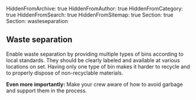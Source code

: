 HiddenFromArchive: true
HiddenFromAuthor: true
HiddenFromCategory: true
HiddenFromSearch: true
HiddenFromSitemap: true
Section: true
Section: wasteseparation

## Waste separation

Enable waste separation by providing multiple types of bins according to local standards. They should be clearly labeled and available at various locations on set. Having only one type of bin makes it harder to recycle and to properly dispose of non-recyclable materials.

**Even more importantly:** Make your crew aware of how to avoid garbage and support them in the process.
